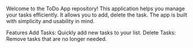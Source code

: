 Welcome to the ToDo App repository! This application helps you manage your tasks efficiently. It allows you to add, delete the task. The app is built with simplicity and usability in mind.

Features
Add Tasks: Quickly add new tasks to your list.
Delete Tasks: Remove tasks that are no longer needed.
